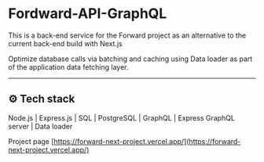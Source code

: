 # Fordward-API-GraphQL

This is a back-end service for the Forward project as an alternative to the current back-end build with Next.js

Optimize database calls via batching and caching using Data loader as part of the application data fetching layer.

---
## ⚙️ Tech stack

Node.js | Express.js | SQL | PostgreSQL | GraphQL | Express GraphQL server | Data loader

Project page [https://forward-next-project.vercel.app/](https://forward-next-project.vercel.app/)

